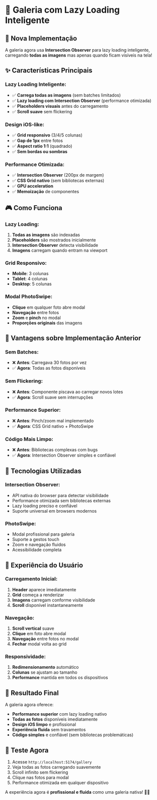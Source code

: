 # 🚀 Galeria com Lazy Loading Inteligente

## 🎯 Nova Implementação

A galeria agora usa **Intersection Observer** para lazy loading inteligente, carregando **todas as imagens** mas apenas quando ficam visíveis na tela!

## ✨ Características Principais

### **Lazy Loading Inteligente:**
- ✅ **Carrega todas as imagens** (sem batches limitados)
- ✅ **Lazy loading com Intersection Observer** (performance otimizada)
- ✅ **Placeholders visuais** antes do carregamento
- ✅ **Scroll suave** sem flickering

### **Design iOS-like:**
- ✅ **Grid responsivo** (3/4/5 colunas)
- ✅ **Gap de 1px** entre fotos
- ✅ **Aspect ratio 1:1** (quadrado)
- ✅ **Sem bordas ou sombras**

### **Performance Otimizada:**
- ✅ **Intersection Observer** (200px de margem)
- ✅ **CSS Grid nativo** (sem bibliotecas externas)
- ✅ **GPU acceleration**
- ✅ **Memoização** de componentes

## 🎮 Como Funciona

### **Lazy Loading:**
1. **Todas as imagens** são indexadas
2. **Placeholders** são mostrados inicialmente
3. **Intersection Observer** detecta visibilidade
4. **Imagens** carregam quando entram na viewport

### **Grid Responsivo:**
- **Mobile**: 3 colunas
- **Tablet**: 4 colunas  
- **Desktop**: 5 colunas

### **Modal PhotoSwipe:**
- **Clique** em qualquer foto abre modal
- **Navegação** entre fotos
- **Zoom** e **pinch** no modal
- **Proporções originais** das imagens

## 🔧 Vantagens sobre Implementação Anterior

### **Sem Batches:**
- ❌ **Antes**: Carregava 30 fotos por vez
- ✅ **Agora**: Todas as fotos disponíveis

### **Sem Flickering:**
- ❌ **Antes**: Componente piscava ao carregar novos lotes
- ✅ **Agora**: Scroll suave sem interrupções

### **Performance Superior:**
- ❌ **Antes**: Pinch/zoom mal implementado
- ✅ **Agora**: CSS Grid nativo + PhotoSwipe

### **Código Mais Limpo:**
- ❌ **Antes**: Bibliotecas complexas com bugs
- ✅ **Agora**: Intersection Observer simples e confiável

## 🚀 Tecnologias Utilizadas

### **Intersection Observer:**
- API nativa do browser para detectar visibilidade
- Performance otimizada sem bibliotecas externas
- Lazy loading preciso e confiável
- Suporte universal em browsers modernos

### **PhotoSwipe:**
- Modal profissional para galeria
- Suporte a gestos touch
- Zoom e navegação fluidos
- Acessibilidade completa

## 📱 Experiência do Usuário

### **Carregamento Inicial:**
1. **Header** aparece imediatamente
2. **Grid** começa a renderizar
3. **Imagens** carregam conforme visibilidade
4. **Scroll** disponível instantaneamente

### **Navegação:**
1. **Scroll vertical** suave
2. **Clique** em foto abre modal
3. **Navegação** entre fotos no modal
4. **Fechar** modal volta ao grid

### **Responsividade:**
1. **Redimensionamento** automático
2. **Colunas** se ajustam ao tamanho
3. **Performance** mantida em todos os dispositivos

## 🎯 Resultado Final

A galeria agora oferece:
- **Performance superior** com lazy loading nativo
- **Todas as fotos** disponíveis imediatamente
- **Design iOS limpo** e profissional
- **Experiência fluida** sem travamentos
- **Código simples** e confiável (sem bibliotecas problemáticas)

## 🚀 Teste Agora

1. Acesse `http://localhost:5174/gallery`
2. Veja todas as fotos carregando suavemente
3. Scroll infinito sem flickering
4. Clique nas fotos para modal
5. Performance otimizada em qualquer dispositivo

A experiência agora é **profissional e fluida** como uma galeria nativa! 🎯📱 